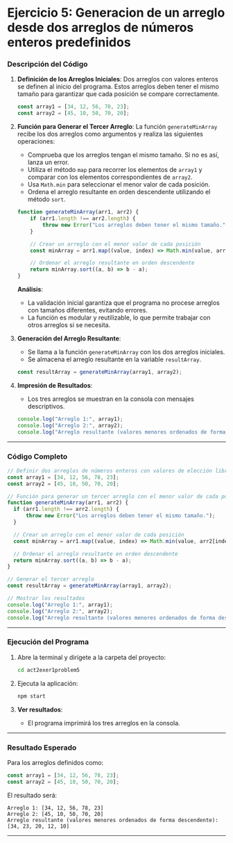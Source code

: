 
# Ejercicio 5: Generacion de un arreglo desde dos arreglos de números enteros predefinidos


### Descripción del Código

1. **Definición de los Arreglos Iniciales**:
   Dos arreglos con valores enteros se definen al inicio del programa. Estos arreglos deben tener el mismo tamaño para garantizar que cada posición se compare correctamente.
   ```javascript
   const array1 = [34, 12, 56, 78, 23];
   const array2 = [45, 10, 50, 70, 20];
   ```

2. **Función para Generar el Tercer Arreglo**:
   La función `generateMinArray` recibe los dos arreglos como argumentos y realiza las siguientes operaciones:
   - Comprueba que los arreglos tengan el mismo tamaño. Si no es así, lanza un error.
   - Utiliza el método `map` para recorrer los elementos de `array1` y comparar con los elementos correspondientes de `array2`.
   - Usa `Math.min` para seleccionar el menor valor de cada posición.
   - Ordena el arreglo resultante en orden descendente utilizando el método `sort`.

   ```javascript
   function generateMinArray(arr1, arr2) {
       if (arr1.length !== arr2.length) {
           throw new Error("Los arreglos deben tener el mismo tamaño.");
       }

       // Crear un arreglo con el menor valor de cada posición
       const minArray = arr1.map((value, index) => Math.min(value, arr2[index]));

       // Ordenar el arreglo resultante en orden descendente
       return minArray.sort((a, b) => b - a);
   }
   ```

   **Análisis**:
   - La validación inicial garantiza que el programa no procese arreglos con tamaños diferentes, evitando errores.
   - La función es modular y reutilizable, lo que permite trabajar con otros arreglos si se necesita.

3. **Generación del Arreglo Resultante**:
   - Se llama a la función `generateMinArray` con los dos arreglos iniciales.
   - Se almacena el arreglo resultante en la variable `resultArray`.
   ```javascript
   const resultArray = generateMinArray(array1, array2);
   ```

4. **Impresión de Resultados**:
   - Los tres arreglos se muestran en la consola con mensajes descriptivos.
   ```javascript
   console.log("Arreglo 1:", array1);
   console.log("Arreglo 2:", array2);
   console.log("Arreglo resultante (valores menores ordenados de forma descendente):", resultArray);
   ```

---

### Código Completo

```javascript
// Definir dos arreglos de números enteros con valores de elección libre
const array1 = [34, 12, 56, 78, 23];
const array2 = [45, 10, 50, 70, 20];

// Función para generar un tercer arreglo con el menor valor de cada posición
function generateMinArray(arr1, arr2) {
  if (arr1.length !== arr2.length) {
      throw new Error("Los arreglos deben tener el mismo tamaño.");
  }

  // Crear un arreglo con el menor valor de cada posición
  const minArray = arr1.map((value, index) => Math.min(value, arr2[index]));

  // Ordenar el arreglo resultante en orden descendente
  return minArray.sort((a, b) => b - a);
}

// Generar el tercer arreglo
const resultArray = generateMinArray(array1, array2);

// Mostrar los resultados
console.log("Arreglo 1:", array1);
console.log("Arreglo 2:", array2);
console.log("Arreglo resultante (valores menores ordenados de forma descendente):", resultArray);
```

---

### Ejecución del Programa
1. Abre la terminal y dirígete a la carpeta del proyecto:
   ```bash
   cd act2exer1problem5
   ```

2. Ejecuta la aplicación:
   ```bash
   npm start
   ```
3. **Ver resultados**:
   - El programa imprimirá los tres arreglos en la consola.

---

### Resultado Esperado

Para los arreglos definidos como:
```javascript
const array1 = [34, 12, 56, 78, 23];
const array2 = [45, 10, 50, 70, 20];
```

El resultado será:
```
Arreglo 1: [34, 12, 56, 78, 23]
Arreglo 2: [45, 10, 50, 70, 20]
Arreglo resultante (valores menores ordenados de forma descendente): [34, 23, 20, 12, 10]
```

---
